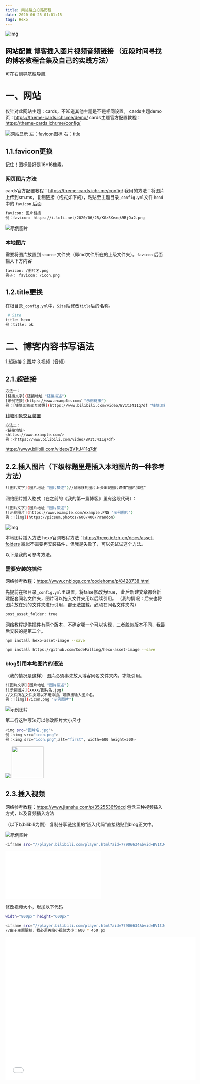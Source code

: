 ```yaml
---
title: 网站建立心路历程
date: 2020-06-25 01:01:15
tags: Hexo
---
```

![img](https://picsum.photos/600/400/?random)

网站配置
博客插入图片视频音频链接
（近段时间寻找的博客教程合集及自己的实践方法）
---
<!--more-->
可在右侧导航栏导航


# 一、网站

仅针对此网站主题：cards，不知道其他主题是不是相同设置。
cards主题demo页：<https://theme-cards.ichr.me/demo/>
cards主题官方配置教程：<https://theme-cards.ichr.me/config/>

![网站显示](网页显示.png)
左：favicon图标  右：title
## 1.1.favicon更换

记住！图标最好是16*16像素。
### 网页图片方法

cards官方配置教程：<https://theme-cards.ichr.me/config/>
我用的方法：将图片上传到sm.ms，复制链接（格式如下的），粘贴至主题目录`_config.yml`文件 `head` 中的 `favicon` 后面

``` bash
favicon: 图片链接
例：favicon: https://i.loli.net/2020/06/25/KGzSXexqk9BjOa2.png
```
![示例图片](网站建立心路历程/1.png "示例图片")

### 本地图片

需要将图片放置到 `source` 文件夹（即md文件所在的上级文件夹）。`favicon` 后面输入下方内容
  
``` bash
favicon: /图片名.png
例子： favicon: /icon.png
```

## 1.2.title更换

在根目录`_config.yml`中，`Site`后修改`title`后的名称。

``` bash
 # Site
title: hexo
例：title: ok
```


# 二、博客内容书写语法

1.超链接    2.图片    3.视频（音频）

## 2.1.超链接
``` bash
方法一：
[链接文字](链接地址 "链接描述")
[示例链接](https://www.example.com/ "示例链接")
例：[钱塘印象交互装置](https://www.bilibili.com/video/BV1tJ411q7df "钱塘印象交互装置视频链接")
```
[钱塘印象交互装置](https://www.bilibili.com/video/BV1tJ411q7df "钱塘印象交互装置视频链接")



``` bash
方法二：
<链接地址>
<https://www.example.com/>
例：<https://www.bilibili.com/video/BV1tJ411q7df>
```
<https://www.bilibili.com/video/BV1tJ411q7df>


## 2.2.插入图片（下级标题里是插入本地图片的一种参考方法）

``` bash
![图片文字](图片地址 "图片描述")//鼠标移到图片上会出现图片详情“图片描述”
```

网络图片插入格式（在之前的《我的第一篇博客》里有这段代码）：
``` bash
![图片文字](图片地址 "图片描述")
![示例图片](https://www.example.com/example.PNG "示例图片")
例：![img](https://picsum.photos/600/400/?random)
```
![img](https://picsum.photos/600/400/?random)

本地图片插入方法
hexo官网教程方法：<https://hexo.io/zh-cn/docs/asset-folders>
貌似不需要再安装插件，但我是失败了，可以先试试这个方法。



以下是我的可参考方法。

### 需要安装的插件
网络参考教程：<https://www.cnblogs.com/codehome/p/8428738.html>

先提前在根目录`_config.yml`里设置，将false修改为true，
此后新建文章都会新建配套同名文件夹，图片可以拖入文件夹用以后续引用。
（我的情况：后来也将图片放在别的文件夹进行引用，都无法加载，必须在同名文件夹内）
``` bash
post_asset_folder: true
```

网络教程提供插件有两个版本，不确定哪一个可以实现，二者貌似版本不同，我最后安装的是第二个。

``` bash
npm install hexo-asset-image --save
```
``` bash
npm install https://github.com/CodeFalling/hexo-asset-image --save
```

### blog引用本地图片的语法
（我的情况是这样）
图片必须事先放入博客同名文件夹内，才能引用。

``` bash
![图片文字](图片地址 "图片描述")
![示例图片](xxxx/图片名.jpg)
//文件所在文件夹可以不用添加，可直接输入图片名。
例：![img](/icon.png "示例图片")
```

![示例图片](/icon.png "示例图片")



第二行这种写法可以修改图片大小尺寸
``` bash
<img src="图片名.jpg">
例：<img src="icon.png">
例：<img src="icon.png",alt="first", width=600 height=300>
```
<img src="icon.png">
<img src="icon.png",alt="first", width=100 height=100>

## 2.3.插入视频
网络参考教程：<https://www.jianshu.com/p/3525536f9dcd>
包含三种视频插入方式，以及音频插入方法

（以下以bilibili为例）
复制分享链接里的“嵌入代码”直接粘贴到blog正文中。


![示例图片](网站建立心路历程/bilibili.jpg "示例图片")


``` bash
<iframe src="//player.bilibili.com/player.html?aid=77906634&bvid=BV1tJ411q7df&cid=133286142&page=1" scrolling="no" border="0" frameborder="no" framespacing="0" allowfullscreen="true"> </iframe>
```

<iframe src="//player.bilibili.com/player.html?aid=77906634&bvid=BV1tJ411q7df&cid=133286142&page=1" scrolling="no" border="0" frameborder="no" framespacing="0" allowfullscreen="true"> </iframe>


修改视频大小，增加以下代码

``` bash
width="800px" height="600px"
```

``` bash
<iframe src="//player.bilibili.com/player.html?aid=77906634&bvid=BV1tJ411q7df&cid=133286142&page=1" scrolling="no"  width="600px" height="450px"  border="0" frameborder="no" framespacing="0" allowfullscreen="true"> </iframe>
//由于主题限制，我必须再缩小视频大小：600 * 450 px
```


<iframe src="//player.bilibili.com/player.html?aid=77906634&bvid=BV1tJ411q7df&cid=133286142&page=1" scrolling="no"  width="600px" height="450px" border="0" frameborder="no" framespacing="0" allowfullscreen="true"> </iframe>
